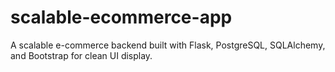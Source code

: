 # scalable-ecommerce-app
A scalable e-commerce backend built with Flask, PostgreSQL, SQLAlchemy, and Bootstrap for clean UI display.
